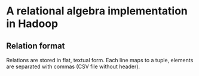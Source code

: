 A relational algebra implementation in Hadoop
=============================================

Relation format
---------------

Relations are stored in flat, textual form. Each line maps to a tuple, elements
are separated with commas (CSV file without header).
